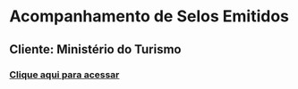 # Acompanhamento de Selos Emitidos
## Cliente: Ministério do Turismo
### [Clique aqui para acessar](http://www.turismo.gov.br/acompanhamentoselos/)
